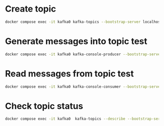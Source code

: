 # Create topic
```sh
docker compose exec -it kafka0 kafka-topics --bootstrap-server localhost:9092 --create --replication-factor 1 --partitions 1 --topic test1
```
# Generate messages into topic test
```sh
docker compose exec -it kafka0 kafka-console-producer --bootstrap-server localhost:9092 --topic test
```
# Read messages from topic test
```sh
docker compose exec -it kafka0 kafka-console-consumer --bootstrap-server localhost:9092 --partition 0  --topic test --from-beginning
```
# Check topic status 
 ```sh
docker compose exec -it kafka0  kafka-topics --describe --bootstrap-server localhost:9092 --topic test
 ```
